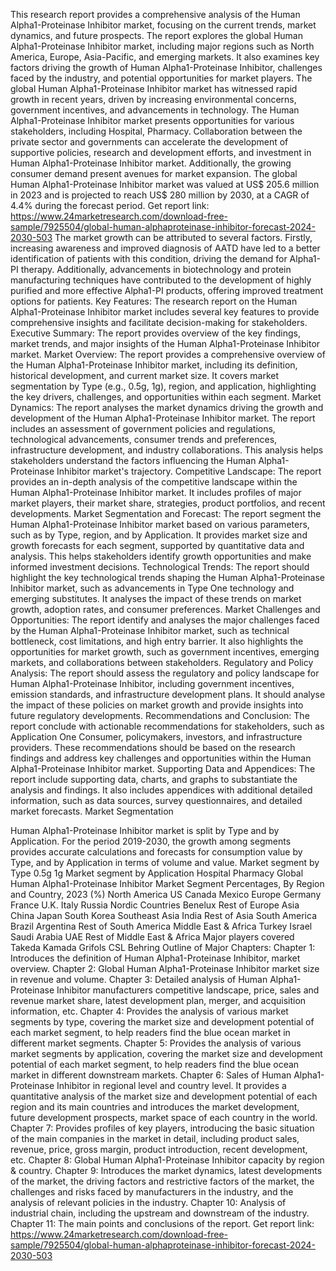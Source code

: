 This research report provides a comprehensive analysis of the Human Alpha1-Proteinase Inhibitor market, focusing on the current trends, market dynamics, and future prospects. The report explores the global Human Alpha1-Proteinase Inhibitor market, including major regions such as North America, Europe, Asia-Pacific, and emerging markets. It also examines key factors driving the growth of Human Alpha1-Proteinase Inhibitor, challenges faced by the industry, and potential opportunities for market players.
The global Human Alpha1-Proteinase Inhibitor market has witnessed rapid growth in recent years, driven by increasing environmental concerns, government incentives, and advancements in technology. The Human Alpha1-Proteinase Inhibitor market presents opportunities for various stakeholders, including Hospital, Pharmacy. Collaboration between the private sector and governments can accelerate the development of supportive policies, research and development efforts, and investment in Human Alpha1-Proteinase Inhibitor market. Additionally, the growing consumer demand present avenues for market expansion.
The global Human Alpha1-Proteinase Inhibitor market was valued at US$ 205.6 million in 2023 and is projected to reach US$ 280 million by 2030, at a CAGR of 4.4% during the forecast period.
Get report link: https://www.24marketresearch.com/download-free-sample/7925504/global-human-alphaproteinase-inhibitor-forecast-2024-2030-503
The market growth can be attributed to several factors. Firstly, increasing awareness and improved diagnosis of AATD have led to a better identification of patients with this condition, driving the demand for Alpha1-PI therapy. Additionally, advancements in biotechnology and protein manufacturing techniques have contributed to the development of highly purified and more effective Alpha1-PI products, offering improved treatment options for patients.
Key Features:
The research report on the Human Alpha1-Proteinase Inhibitor market includes several key features to provide comprehensive insights and facilitate decision-making for stakeholders.
Executive Summary: The report provides overview of the key findings, market trends, and major insights of the Human Alpha1-Proteinase Inhibitor market.
Market Overview: The report provides a comprehensive overview of the Human Alpha1-Proteinase Inhibitor market, including its definition, historical development, and current market size. It covers market segmentation by Type (e.g., 0.5g, 1g), region, and application, highlighting the key drivers, challenges, and opportunities within each segment.
Market Dynamics: The report analyses the market dynamics driving the growth and development of the Human Alpha1-Proteinase Inhibitor market. The report includes an assessment of government policies and regulations, technological advancements, consumer trends and preferences, infrastructure development, and industry collaborations. This analysis helps stakeholders understand the factors influencing the Human Alpha1-Proteinase Inhibitor market's trajectory.
Competitive Landscape: The report provides an in-depth analysis of the competitive landscape within the Human Alpha1-Proteinase Inhibitor market. It includes profiles of major market players, their market share, strategies, product portfolios, and recent developments.
Market Segmentation and Forecast: The report segment the Human Alpha1-Proteinase Inhibitor market based on various parameters, such as by Type, region, and by Application. It provides market size and growth forecasts for each segment, supported by quantitative data and analysis. This helps stakeholders identify growth opportunities and make informed investment decisions.
Technological Trends: The report should highlight the key technological trends shaping the Human Alpha1-Proteinase Inhibitor market, such as advancements in Type One technology and emerging substitutes. It analyses the impact of these trends on market growth, adoption rates, and consumer preferences.
Market Challenges and Opportunities: The report identify and analyses the major challenges faced by the Human Alpha1-Proteinase Inhibitor market, such as technical bottleneck, cost limitations, and high entry barrier. It also highlights the opportunities for market growth, such as government incentives, emerging markets, and collaborations between stakeholders.
Regulatory and Policy Analysis: The report should assess the regulatory and policy landscape for Human Alpha1-Proteinase Inhibitor, including government incentives, emission standards, and infrastructure development plans. It should analyse the impact of these policies on market growth and provide insights into future regulatory developments.
Recommendations and Conclusion: The report conclude with actionable recommendations for stakeholders, such as Application One Consumer, policymakers, investors, and infrastructure providers. These recommendations should be based on the research findings and address key challenges and opportunities within the Human Alpha1-Proteinase Inhibitor market.
Supporting Data and Appendices: The report include supporting data, charts, and graphs to substantiate the analysis and findings. It also includes appendices with additional detailed information, such as data sources, survey questionnaires, and detailed market forecasts.
Market Segmentation

Human Alpha1-Proteinase Inhibitor market is split by Type and by Application. For the period 2019-2030, the growth among segments provides accurate calculations and forecasts for consumption value by Type, and by Application in terms of volume and value.
Market segment by Type
0.5g
1g
Market segment by Application
Hospital
Pharmacy
Global Human Alpha1-Proteinase Inhibitor Market Segment Percentages, By Region and Country, 2023 (%)
North America
US
Canada
Mexico
Europe
Germany
France
U.K.
Italy
Russia
Nordic Countries
Benelux
Rest of Europe
Asia
China
Japan
South Korea
Southeast Asia
India
Rest of Asia
South America
Brazil
Argentina
Rest of South America
Middle East & Africa
Turkey
Israel
Saudi Arabia
UAE
Rest of Middle East & Africa
Major players covered
Takeda
Kamada
Grifols
CSL Behring
Outline of Major Chapters:
Chapter 1: Introduces the definition of Human Alpha1-Proteinase Inhibitor, market overview.
Chapter 2: Global Human Alpha1-Proteinase Inhibitor market size in revenue and volume.
Chapter 3: Detailed analysis of Human Alpha1-Proteinase Inhibitor manufacturers competitive landscape, price, sales and revenue market share, latest development plan, merger, and acquisition information, etc.
Chapter 4: Provides the analysis of various market segments by type, covering the market size and development potential of each market segment, to help readers find the blue ocean market in different market segments.
Chapter 5: Provides the analysis of various market segments by application, covering the market size and development potential of each market segment, to help readers find the blue ocean market in different downstream markets.
Chapter 6: Sales of Human Alpha1-Proteinase Inhibitor in regional level and country level. It provides a quantitative analysis of the market size and development potential of each region and its main countries and introduces the market development, future development prospects, market space of each country in the world.
Chapter 7: Provides profiles of key players, introducing the basic situation of the main companies in the market in detail, including product sales, revenue, price, gross margin, product introduction, recent development, etc.
Chapter 8: Global Human Alpha1-Proteinase Inhibitor capacity by region & country.
Chapter 9: Introduces the market dynamics, latest developments of the market, the driving factors and restrictive factors of the market, the challenges and risks faced by manufacturers in the industry, and the analysis of relevant policies in the industry.
Chapter 10: Analysis of industrial chain, including the upstream and downstream of the industry.
Chapter 11: The main points and conclusions of the report.
Get report link: https://www.24marketresearch.com/download-free-sample/7925504/global-human-alphaproteinase-inhibitor-forecast-2024-2030-503
